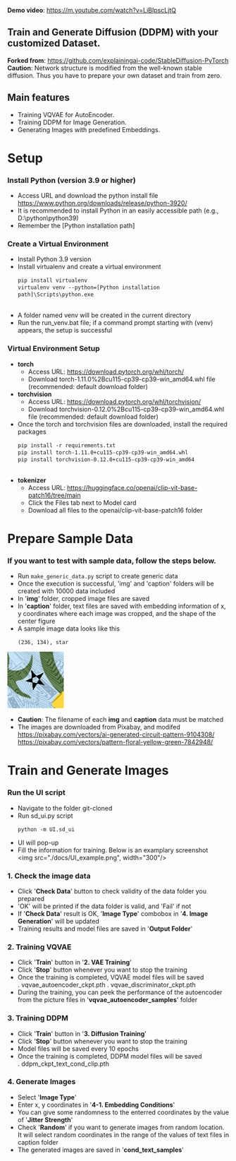 **Demo video**: https://m.youtube.com/watch?v=LiBIpscLjtQ  


## Train and Generate Diffusion (DDPM) with your customized Dataset.  
**Forked from**: https://github.com/explainingai-code/StableDiffusion-PyTorch  
**Caution**: Network structure is modified from the well-known stable diffusion. 
               Thus you have to prepare your own dataset and train from zero.

## Main features
- Training VQVAE for AutoEncoder.  
- Training DDPM for Image Generation.  
- Generating Images with predefined Embeddings.  


# Setup

### Install Python (version 3.9 or higher)
   - Access URL and download the python install file  https://www.python.org/downloads/release/python-3920/
   - It is recommended to install Python in an easily accessible path (e.g., D:\python\python39)
   - Remember the [Python installation path]

### Create a Virtual Environment
   - Install Python 3.9 version
   - Install virtualenv and create a virtual environment
     ```
     pip install virtualenv
     virtualenv venv --python=[Python installation path]\Scripts\python.exe
     ```
     <br>
   - A folder named venv will be created in the current directory
   - Run the run_venv.bat file; if a command prompt starting with (venv) appears, the setup is successful

### Virtual Environment Setup
   - **torch**
     - Access URL: https://download.pytorch.org/whl/torch/
     - Download torch-1.11.0%2Bcu115-cp39-cp39-win_amd64.whl file (recommended: default download folder)
   - **torchvision**
     - Access URL: https://download.pytorch.org/whl/torchvision/
     - Download torchvision-0.12.0%2Bcu115-cp39-cp39-win_amd64.whl file (recommended: default download folder)
   - Once the torch and torchvision files are downloaded, install the required packages  
     ```
     pip install -r requirements.txt
     pip install torch-1.11.0+cu115-cp39-cp39-win_amd64.whl
     pip install torchvision-0.12.0+cu115-cp39-cp39-win_amd64
     ```
     <br>
   - **tokenizer**
     - Access URL: https://huggingface.co/openai/clip-vit-base-patch16/tree/main
     - Click the Files tab next to Model card
     - Download all files to the openai/clip-vit-base-patch16 folder


# Prepare Sample Data
### If you want to test with sample data, follow the steps below.

 - Run ```make_generic_data.py``` script to create generic data
 - Once the execution is successful, 'img' and 'caption' folders will be created with 10000 data included
 - In '**img**' folder, cropped image files are saved
 - In '**caption**' folder, text files are saved with embedding information of x, y coordinates where each image was cropped, and the shape of the center figure
 - A sample image data looks like this  
   ```
   (236, 134), star
   ```
  <img src="./docs/106.bmp"/>  

 - **Caution**: The filename of each **img** and **caption** data must be matched
 - The images are downloaded from Pixabay, and modifed  
 https://pixabay.com/vectors/ai-generated-circuit-pattern-9104308/  
 https://pixabay.com/vectors/pattern-floral-yellow-green-7842948/  


# Train and Generate Images
### Run the UI script
 - Navigate to the folder git-cloned
 - Run sd_ui.py script
   ```
   python -m UI.sd_ui
   ```
 - UI will pop-up  
 - Fill the information for training. Below is an examplary screenshot  
   <img src="./docs/UI_example.png", width="300"/>

### 1. Check the image data
  - Click '**Check Data**' button to check validity of the data folder you prepared
  - 'OK' will be printed if the data folder is valid, and 'Fail' if not
  - If '**Check Data**' result is OK, '**Image Type**' combobox in '**4. Image Generation**'  will be updated  
  - Training results and model files are saved in '**Output Folder**'  

### 2. Training VQVAE  
  - Click '**Train**' button in '**2. VAE Training**'
  - Click '**Stop**' button whenever you want to stop the training
  - Once the training is completed, VQVAE model files will be saved  
    . vqvae_autoencoder_ckpt.pth
    . vqvae_discriminator_ckpt.pth
  - During the training, you can peek the performance of the autoencoder from the picture files in '**vqvae_autoencoder_samples**' folder

  
### 3. Training DDPM
  - Click '**Train**' button in '**3. Diffusion Training**'
  - Click '**Stop**' button whenever you want to stop the training
  - Model files will be saved every 10 epochs  
  - Once the training is completed, DDPM model files will be saved  
    . ddpm_ckpt_text_cond_clip.pth  

### 4. Generate Images
  - Select '**Image Type**'
  - Enter x, y coordinates in '**4-1. Embedding Conditions**'
  - You can give some randomness to the enterred coordinates by the value of '**Jitter Strength**'  
  - Check '**Random**' if you want to generate images from random location. It will select random coordinates in the range of the values of text files in caption folder
  - The generated images are saved in '**cond_text_samples**'  
  
